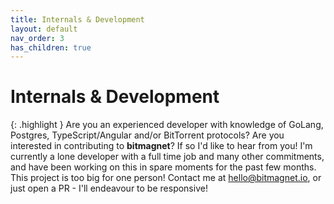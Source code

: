 ```yaml
---
title: Internals & Development
layout: default
nav_order: 3
has_children: true
---
```


# Internals & Development

{: .highlight }
Are you an experienced developer with knowledge of GoLang, Postgres, TypeScript/Angular and/or BitTorrent protocols? Are you interested in contributing to **bitmagnet**? If so I'd like to hear from you! I'm currently a lone developer with a full time job and many other commitments, and have been working on this in spare moments for the past few months. This project is too big for one person! Contact me at [hello@bitmagnet.io](mailto:hello@bitmagnet.io), or just open a PR - I'll endeavour to be responsive!
